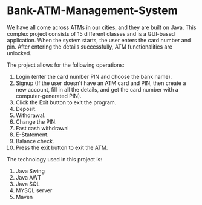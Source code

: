 # Bank-ATM-Management-System

We have all come across ATMs in our cities, and they are built on Java. This complex project consists of 15 different classes and is a GUI-based application. When the system starts, the user enters the card number and pin. After entering the details successfully, ATM functionalities are unlocked.

The project allows for the following operations:
1. Login (enter the card number PIN and choose the bank name).
2. Signup (If the user doesn't have an ATM card and PIN, then create a new account, fill in all the details, and get the card number with a computer-generated PIN).
3. Click the Exit button to exit the program.
4. Deposit.
5. Withdrawal.
6. Change the PIN.
7. Fast cash withdrawal
8. E-Statement.
9. Balance check.
10. Press the exit button to exit the ATM.

The technology used in this project is:

1. Java Swing
2. Java AWT
3. Java SQL
4. MYSQL server
5. Maven 